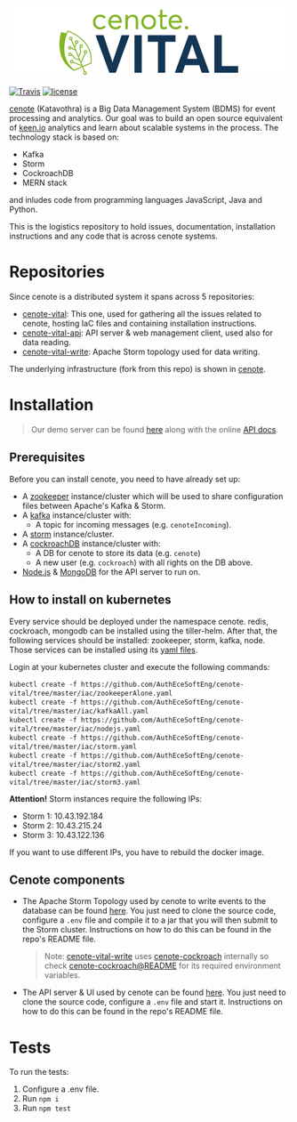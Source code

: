 ![cenote](./Cenote_colour_Horizontal.png)

[![Travis](https://img.shields.io/travis/com/AuthEceSoftEng/cenote.svg?style=flat-square&logo=travis&label=)](https://travis-ci.com/AuthEceSoftEng/cenote) [![license](https://img.shields.io/github/license/AuthEceSoftEng/cenote.svg?style=flat-square)](./LICENSE)

[cenote](https://en.wikipedia.org/wiki/Cenote) (Katavothra) is a Big Data Management System (BDMS) for event processing and analytics. Our goal was to build an open source equivalent of [keen.io](http://keen.io) analytics and learn about scalable systems in the process. The technology stack is based on:

- Kafka
- Storm
- CockroachDB
- MERN stack

and inludes code from programming languages JavaScript, Java and Python.

This is the logistics repository to hold issues, documentation, installation instructions and any code that is across cenote systems.

# Repositories

Since cenote is a distributed system it spans across 5 repositories:

- [cenote-vital](https://github.com/AuthEceSoftEng/cenote-vital): This one, used for gathering all the issues related to cenote, hosting IaC files and containing installation instructions.
- [cenote-vital-api](https://github.com/AuthEceSoftEng/cenote-vital-api): API server & web management client, used also for data reading.
- [cenote-vital-write](https://github.com/AuthEceSoftEng/cenote-write): Apache Storm topology used for data writing.

The underlying infrastructure (fork from this repo) is shown in [cenote](https://github.com/AuthEceSoftEng/cenote).


# Installation

> Our demo server can be found [here](https://cenote.sidero.services/) along with the online [API docs](http://cenote-vital.sidero.services:4000/docs).

## Prerequisites

Before you can install cenote, you need to have already set up:

- A [zookeeper](https://zookeeper.apache.org/) instance/cluster which will be used to share configuration files between Apache's Kafka & Storm.
- A [kafka](https://kafka.apache.org/) instance/cluster with:
  - A topic for incoming messages (e.g. `cenoteIncoming`).
- A [storm](https://storm.apache.org) instance/cluster.
- A [cockroachDB](https://www.cockroachlabs.com/) instance/cluster with:
  - A DB for cenote to store its data (e.g. `cenote`)
  - A new user (e.g. `cockroach`) with all rights on the DB above.
- [Node.js](https://nodejs.org/en/) & [MongoDB](https://www.mongodb.com/) for the API server to run on.

## How to install on kubernetes

Every service should be deployed under the namespace cenote.
redis, cockroach, mongodb can be installed using the tiller-helm.
After that, the following services should be installed: zookeeper, storm, kafka, node.
Those services can be installed using its [yaml files](https://github.com/AuthEceSoftEng/cenote-vital/tree/master/iac).

Login at your kubernetes cluster and execute the following commands:
```
kubectl create -f https://github.com/AuthEceSoftEng/cenote-vital/tree/master/iac/zookeeperAlone.yaml
kubectl create -f https://github.com/AuthEceSoftEng/cenote-vital/tree/master/iac/kafkaAll.yaml
kubectl create -f https://github.com/AuthEceSoftEng/cenote-vital/tree/master/iac/nodejs.yaml
kubectl create -f https://github.com/AuthEceSoftEng/cenote-vital/tree/master/iac/storm.yaml
kubectl create -f https://github.com/AuthEceSoftEng/cenote-vital/tree/master/iac/storm2.yaml
kubectl create -f https://github.com/AuthEceSoftEng/cenote-vital/tree/master/iac/storm3.yaml
```
**Attention!** Storm instances require the following IPs:
- Storm 1: 10.43.192.184
- Storm 2: 10.43.215.24
- Storm 3: 10.43.122.136

If you want to use different IPs, you have to rebuild the docker image.

## Cenote components

- The Apache Storm Topology used by cenote to write events to the database can be found [here](https://github.com/AuthEceSoftEng/cenote-write). You just need to clone the source code, configure a `.env` file and compile it to a jar that you will then submit to the Storm cluster. Instructions on how to do this can be found in the repo's README file.

  > Note: [cenote-vital-write](https://github.com/AuthEceSoftEng/cenote-vital-write) uses [cenote-cockroach](https://github.com/AuthEceSoftEng/cenote-cockroach) internally so check [cenote-cockroach@README](https://github.com/AuthEceSoftEng/cenote-cockroach/blob/master/README.md) for its required environment variables.

- The API server & UI used by cenote can be found [here](https://github.com/AuthEceSoftEng/cenote-vital-api). You just need to clone the source code, configure a `.env` file and start it. Instructions on how to do this can be found in the repo's README file.

# Tests

To run the tests:

1. Configure a .env file.
2. Run `npm i`
3. Run `npm test`
